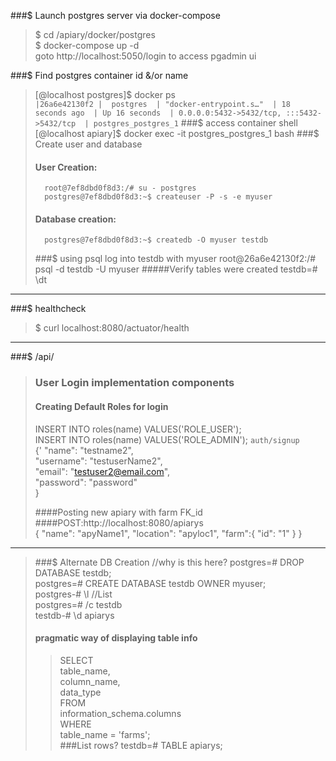 ###$ Launch postgres server via docker-compose
> $ cd /apiary/docker/postgres  
$ docker-compose up -d  
>  goto http://localhost:5050/login to access pgadmin ui  

###$ Find postgres container id &/or name 
> [@localhost postgres]$ docker ps      
> ` |26a6e42130f2 |  postgres  | "docker-entrypoint.s…"  | 18 seconds ago  | Up 16 seconds  | 0.0.0.0:5432->5432/tcp, :::5432->5432/tcp  | postgres_postgres_1 `
> ###$ access container shell
>       [@localhost apiary]$ docker exec -it postgres_postgres_1 bash
###$ Create user and database
> #### User Creation:
>       root@7ef8dbd0f8d3:/# su - postgres
>       postgres@7ef8dbd0f8d3:~$ createuser -P -s -e myuser
> #### Database creation:
>       postgres@7ef8dbd0f8d3:~$ createdb -O myuser testdb
> ###$ using psql log into testdb with myuser
>       root@26a6e42130f2:/# psql -d testdb -U myuser
> #####Verify tables were created
>       testdb=# \dt
---
###$ healthcheck
> $ curl localhost:8080/actuator/health
---
###$ /api/
>### User Login implementation components
>#### Creating Default Roles for login
> INSERT INTO roles(name) VALUES('ROLE_USER');  
> INSERT INTO roles(name) VALUES('ROLE_ADMIN');
> `auth/signup`  
> {'
>   "name": "testname2",  
>   "username": "testuserName2",  
>   "email": "testuser2@email.com",  
>   "password": "password"  
> }
>
>####Posting new apiary with farm FK_id
>       ####POST:http://localhost:8080/apiarys  
>       {
>        "name": "apyName1",
>        "location": "apyloc1",
>          "farm":{
>            "id": "1"
>          }
>        }
---
> ###$ Alternate DB Creation //why is this here?
>postgres=# DROP DATABASE testdb;  
postgres=# CREATE DATABASE testdb OWNER myuser;  
postgres-# \l //List  
postgres=# /c testdb  
testdb-# \d apiarys  
>#### pragmatic way of displaying table info
>    >SELECT  
>    table_name,  
>    column_name,  
>    data_type  
>    FROM  
>    information_schema.columns  
>    WHERE  
>    table_name = 'farms';  
> ###List rows?
>       testdb=# TABLE apiarys;